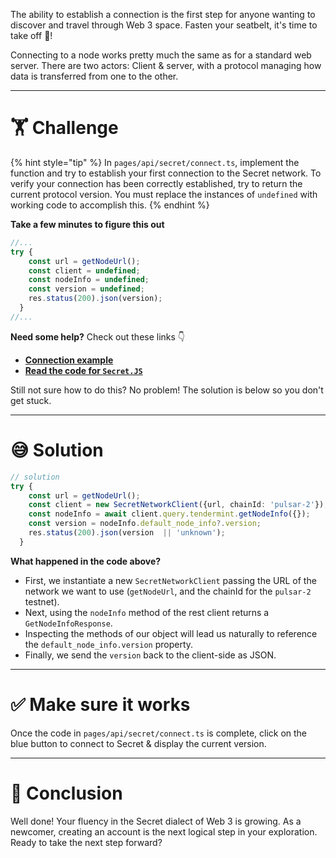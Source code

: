 The ability to establish a connection is the first step for anyone wanting to discover and travel through Web 3 space. Fasten your seatbelt, it's time to take off 🚀!

Connecting to a node works pretty much the same as for a standard web server. There are two actors: Client & server, with a protocol managing how data is transferred from one to the other.

---

# 🏋️ Challenge

{% hint style="tip" %}
In `pages/api/secret/connect.ts`, implement the function and try to establish your first connection to the Secret network. To verify your connection has been correctly established, try to return the current protocol version. You must replace the instances of `undefined` with working code to accomplish this.
{% endhint %}

**Take a few minutes to figure this out**

```typescript
//...
try {
    const url = getNodeUrl();
    const client = undefined;
    const nodeInfo = undefined;
    const version = undefined;
    res.status(200).json(version);
  }
//...
```

**Need some help?** Check out these links 👇

- [**Connection example**](https://github.com/scrtlabs/SecretJS-Templates/tree/master/1_connecting_to_node)
- [**Read the code for `Secret.JS`**](https://github.com/scrtlabs/secret.js)

Still not sure how to do this? No problem! The solution is below so you don't get stuck.

---

# 😅 Solution

```typescript
// solution
try {
    const url = getNodeUrl();
    const client = new SecretNetworkClient({url, chainId: 'pulsar-2'});
    const nodeInfo = await client.query.tendermint.getNodeInfo({});
    const version = nodeInfo.default_node_info?.version;
    res.status(200).json(version  || 'unknown');
  }
```

**What happened in the code above?**

- First, we instantiate a new `SecretNetworkClient` passing the URL of the network we want to use (`getNodeUrl`, and the chainId for the `pulsar-2` testnet).
- Next, using the `nodeInfo` method of the rest client returns a `GetNodeInfoResponse`.
- Inspecting the methods of our object will lead us naturally to reference the `default_node_info.version` property.
- Finally, we send the `version` back to the client-side as JSON.

---

# ✅ Make sure it works

Once the code in `pages/api/secret/connect.ts` is complete, click on the blue button to connect to Secret & display the current version.

---

# 🏁 Conclusion

Well done! Your fluency in the Secret dialect of Web 3 is growing. As a newcomer, creating an account is the next logical step in your exploration. Ready to take the next step forward?
